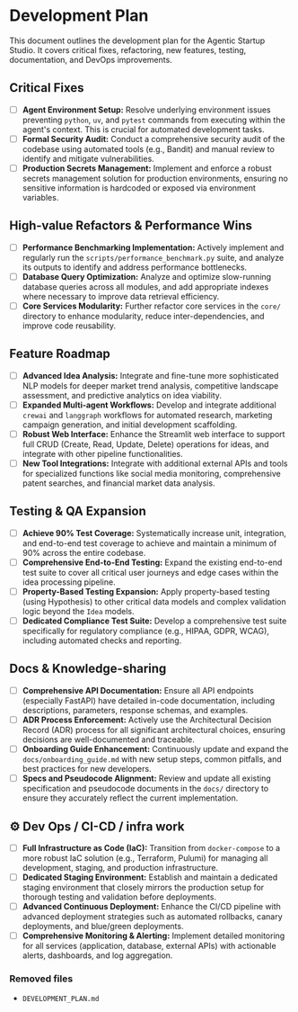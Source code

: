 # Development Plan

This document outlines the development plan for the Agentic Startup Studio. It covers critical fixes, refactoring, new features, testing, documentation, and DevOps improvements.

## Critical Fixes

- [ ] **Agent Environment Setup:** Resolve underlying environment issues preventing `python`, `uv`, and `pytest` commands from executing within the agent's context. This is crucial for automated development tasks.
- [ ] **Formal Security Audit:** Conduct a comprehensive security audit of the codebase using automated tools (e.g., Bandit) and manual review to identify and mitigate vulnerabilities.
- [ ] **Production Secrets Management:** Implement and enforce a robust secrets management solution for production environments, ensuring no sensitive information is hardcoded or exposed via environment variables.

## High-value Refactors & Performance Wins

- [ ] **Performance Benchmarking Implementation:** Actively implement and regularly run the `scripts/performance_benchmark.py` suite, and analyze its outputs to identify and address performance bottlenecks.
- [ ] **Database Query Optimization:** Analyze and optimize slow-running database queries across all modules, and add appropriate indexes where necessary to improve data retrieval efficiency.
- [ ] **Core Services Modularity:** Further refactor core services in the `core/` directory to enhance modularity, reduce inter-dependencies, and improve code reusability.

## Feature Roadmap

- [ ] **Advanced Idea Analysis:** Integrate and fine-tune more sophisticated NLP models for deeper market trend analysis, competitive landscape assessment, and predictive analytics on idea viability.
- [ ] **Expanded Multi-agent Workflows:** Develop and integrate additional `crewai` and `langgraph` workflows for automated research, marketing campaign generation, and initial development scaffolding.
- [ ] **Robust Web Interface:** Enhance the Streamlit web interface to support full CRUD (Create, Read, Update, Delete) operations for ideas, and integrate with other pipeline functionalities.
- [ ] **New Tool Integrations:** Integrate with additional external APIs and tools for specialized functions like social media monitoring, comprehensive patent searches, and financial market data analysis.

## Testing & QA Expansion

- [ ] **Achieve 90% Test Coverage:** Systematically increase unit, integration, and end-to-end test coverage to achieve and maintain a minimum of 90% across the entire codebase.
- [ ] **Comprehensive End-to-End Testing:** Expand the existing end-to-end test suite to cover all critical user journeys and edge cases within the idea processing pipeline.
- [ ] **Property-Based Testing Expansion:** Apply property-based testing (using Hypothesis) to other critical data models and complex validation logic beyond the `Idea` models.
- [ ] **Dedicated Compliance Test Suite:** Develop a comprehensive test suite specifically for regulatory compliance (e.g., HIPAA, GDPR, WCAG), including automated checks and reporting.

## Docs & Knowledge-sharing

- [ ] **Comprehensive API Documentation:** Ensure all API endpoints (especially FastAPI) have detailed in-code documentation, including descriptions, parameters, response schemas, and examples.
- [ ] **ADR Process Enforcement:** Actively use the Architectural Decision Record (ADR) process for all significant architectural choices, ensuring decisions are well-documented and traceable.
- [ ] **Onboarding Guide Enhancement:** Continuously update and expand the `docs/onboarding_guide.md` with new setup steps, common pitfalls, and best practices for new developers.
- [ ] **Specs and Pseudocode Alignment:** Review and update all existing specification and pseudocode documents in the `docs/` directory to ensure they accurately reflect the current implementation.

## ⚙️ Dev Ops / CI-CD / infra work

- [ ] **Full Infrastructure as Code (IaC):** Transition from `docker-compose` to a more robust IaC solution (e.g., Terraform, Pulumi) for managing all development, staging, and production infrastructure.
- [ ] **Dedicated Staging Environment:** Establish and maintain a dedicated staging environment that closely mirrors the production setup for thorough testing and validation before deployments.
- [ ] **Advanced Continuous Deployment:** Enhance the CI/CD pipeline with advanced deployment strategies such as automated rollbacks, canary deployments, and blue/green deployments.
- [ ] **Comprehensive Monitoring & Alerting:** Implement detailed monitoring for all services (application, database, external APIs) with actionable alerts, dashboards, and log aggregation.

### Removed files
- `DEVELOPMENT_PLAN.md`
